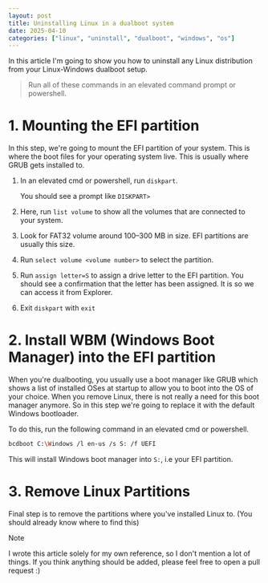 ```yaml
---
layout: post
title: Uninstalling Linux in a dualboot system
date: 2025-04-10
categories: ["linux", "uninstall", "dualboot", "windows", "os"]
---
```


In this article I'm going to show you how to uninstall any Linux distribution from your Linux-Windows dualboot setup.

> Run all of these commands in an elevated command prompt or powershell.

# 1. Mounting the EFI partition
In this step, we're going to mount the EFI partition of your system. This is where the boot files for your operating system live. This is usually where GRUB gets installed to.

1. In an elevated cmd or powershell, run `diskpart`.

    You should see a prompt like `DISKPART>`
2. Here, run `list volume` to show all the volumes that are connected to your system.
3. Look for FAT32 volume around 100–300 MB in size. EFI partitions are usually this size.
4. Run `select volume <volume number>` to select the partition.
5. Run `assign letter=S` to assign a drive letter to the EFI partition. You should see a confirmation that the letter has been assigned. It is so we can access it from Explorer.
6. Exit `diskpart` with `exit`

# 2. Install WBM (Windows Boot Manager) into the EFI partition
When you're dualbooting, you usually use a boot manager like GRUB which shows a list of installed OSes at startup to allow you to boot into the OS of your choice.
When you remove Linux, there is not really a need for this boot manager anymore. So in this step we're going to replace it with the default Windows bootloader.

To do this, run the following command in an elevated cmd or powershell.
```sh
bcdboot C:\Windows /l en-us /s S: /f UEFI
```
This will install Windows boot manager into `S:`, i.e your EFI partition.

# 3. Remove Linux Partitions
Final step is to remove the partitions where you've installed Linux to. (You should already know where to find this)

> [!NOTE]
> I wrote this article solely for my own reference, so I don't mention a lot of things. If you think anything should be added, please feel free to open a pull request :)